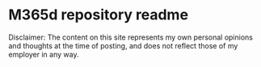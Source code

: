 # M365d repository readme
Disclaimer: 
The content on this site represents my own personal opinions and thoughts at the time of posting, and does not reflect those of my employer in any way.

